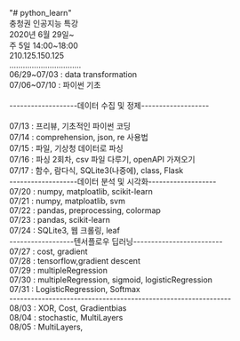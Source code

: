 "# python_learn"\
충청권 인공지능 특강\
2020년 6월 29일~\
주 5일 14:00~18:00\
210.125.150.125\
................................\
06/29\~07/03 : data transformation\
07/06\~07/10 : 파이썬 기초\
\
-------------------데이터 수집 및 정제-------------------\
\
07/13 : 프리뷰, 기초적인 파이썬 코딩\
07/14 : comprehension, json, re 사용법\
07/15 : 파일, 기상청 데이터로 파싱\
07/16 : 파싱 2회차, csv 파일 다루기, openAPI 가져오기\
07/17 : 함수, 람다식, SQLite3(나중에), class, Flask\
-------------------데이터 분석 및 시각화-------------------\
07/20 : numpy, matploatlib, scikit-learn\
07/21 : numpy, matploatlib, svm\
07/22 : pandas, preprocessing, colormap\
07/23 : pandas, scikit-learn\
07/24 : SQLite3, 웹 크롤링, leaf\
------------------텐서플로우 딥러닝-------------------------\
07/27 : cost, gradient\
07/28 : tensorflow,gradient descent\
07/29 : multipleRegression\
07/30 : multipleRegression, sigmoid, logisticRegression\
07/31 : LogisticRegression, Softmax\
--------------------------------------------------------------\
08/03 : XOR, Cost, Gradientbias\
08/04 : stochastic, MultiLayers\
08/05 : MultiLayers, 